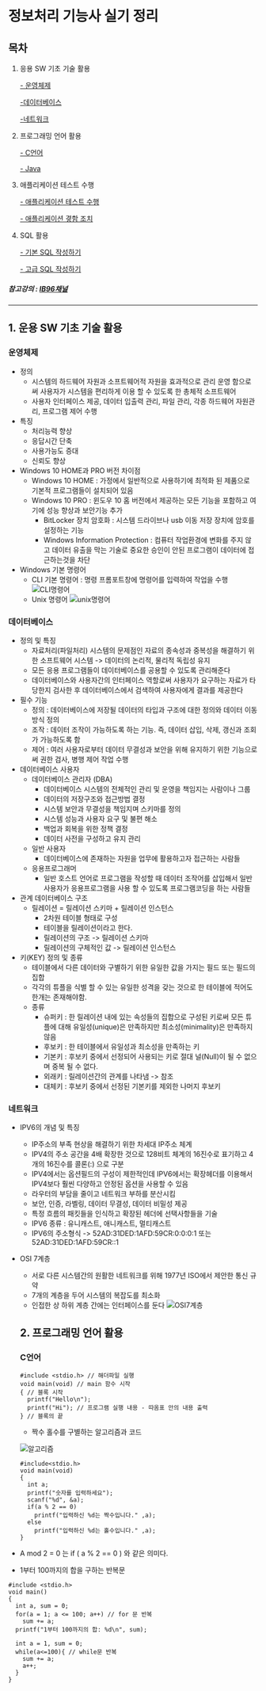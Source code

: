 # 정보처리 기능사 실기 정리

## 목차
1. 응용 SW 기초 기술 활용
   
      [- 운영체제](#운영체제)

      [-데이터베이스](#데이터베이스)

      [-네트워크](#네트워크)
2. 프로그래밍 언어 활용
   
   [- C언어](#C언어)

   [- Java](#Java)

1. 애플리케이션 테스트 수행
   
   [- 애플리케이션 테스트 수행](#애플리케이션-테스트-수행)

   [- 애플리케이션 곃함 조치](#애플리케이션-결함-조치)

2. SQL 활용
   
   [- 기본 SQL 작성하기](#기본-SQL-작성하기)

   [- 고급 SQL 작성하기](#고급-SQL-작성하기)

##### 참고강의 : [IB96채널](https://www.youtube.com/watch?v=M-2sfY5Cf3U&t=1396)
***
## 1. 운용 SW 기초 기술 활용
### 운영체제
- 정의 
  - 시스템의 하드웨어 자원과 소프트웨어적 자원을 효과적으로 관리 운영 함으로써 사용자가 시스템을 편리하게 이용 할 수 있도록 한 총체적 소프트웨어
  - 사용자 인터페이스 제공, 데이터 입출력 관리, 파일 관리, 각종 하드웨어 자원관리, 프로그램 제어 수행
- 특징
  - 처리능력 향상
  - 응답시간 단축
  - 사용가능도 증대 
  - 신뢰도 향상
- Windows 10 HOME과 PRO 버전 차이점
  - Windows 10 HOME : 가정에서 일반적으로 사용하기에 최적화 된 제품으로 기본적 프로그램들이 설치되어 있음
  - Windows 10 PRO : 윈도우 10 홈 버전에서 제공하는 모든 기능을 포함하고 여기에 성능 향상과 보안기능 추가
    - BitLocker 장치 암호화 : 시스템 드라이브나 usb 이동 저장 장치에 암호를 설정하는 기능
    - Windows Information Protection : 컴퓨터 작업환경에 변화를 주지 않고 데이터 유출을 막는 기술로 중요한 승인이 안된 프로그램이 데이터에 접근하는것을 차단
- Windows 기본 명령어
   - CLI 기본 명령어 : 명령 프롬포트창에 명령어를 입력하여 작업을 수행
![CLI명령어](/자격증/img/CLI.jpg)
  - Unix 명령어
![unix명령어](/자격증/img/unix.jpg)

### 데이터베이스
- 정의 및 특징
   - 자료처리(파일처리) 시스템의 문제점인 자료의 종속성과 중복성을 해결하기 위한 소프트웨어 시스템 -> 데이터의 논리적, 물리적 독립성 유지
   - 모든 응용 프로그램들이 데이터베이스를 공용할 수 있도록 관리해준다
   - 데이터베이스와 사용자간의 인터페이스 역할로써 사용자가 요구하는 자료가 타당한지 검사한 후 데이터베이스에서 검색하여 사용자에게 결과를 제공한다
 - 필수 기능
   - 정의 : 데이터베이스에 저장될 데이터의 타입과 구조에 대한 정의와 데이터 이동방식 정의
   - 조작 : 데이터 조작이 가능하도록 하는 기능. 즉, 데이터 삽입, 삭제, 갱신과 조회가 가능하도록 함
   - 제어 : 여러 사용자로부터 데이터 무결성과 보안을 위해 유지하기 위한 기능으로써 권한 검사, 병행 제어 작업 수행
 - 데이터베이스 사용자
   - 데이터베이스 관리자 (DBA)
     - 데이터베이스 시스템의 전체적인 관리 및 운영을 책임지는 사람이나 그룹
     - 데이터의 저장구조와 접근방법 결정
     - 시스템 보안과 무결성을 책임지며 스키마를 정의
     - 시스템 성능과 사용자 요구 및 불편 해소
     - 백업과 회복을 위한 정책 결정 
     - 데이터 사전을 구성하고 유지 관리
   - 일반 사용자
     - 데이터베이스에 존재하는 자원을 업무에 활용하고자 접근하는 사람들
   - 응용프로그래머
     -  일반 호스트 언어로 프로그램을 작성할 때 데이터 조작어를 삽입해서 일반사용자가 응용프로그램을 사용 할 수 있도록 프로그램코딩을 하는 사람들
- 관계 데이터베이스 구조
    - 릴레이션 = 릴레이션 스키마 + 릴레이션 인스턴스
      - 2차원 테이블 형태로 구성
      - 테이블을 릴레이션이라고 한다.
      - 릴레이션의 구조 -> 릴레이션 스키마
      - 릴레이션의 구체적인 값 -> 릴레이션 인스턴스
- 키(KEY) 정의 및 종류
  - 테이블에서 다른 데이터와 구별하기 위한 유일한 값을 가지는 필드 또는 필드의 집합
  - 각각의 튜플을 식별 할 수 있는 유일한 성격을 갖는 것으로 한 테이블에 적어도 한개는 존재해야함.
  - 종류
    - 슈퍼키 : 한 릴레이션 내에 있는 속성들의 집합으로 구성된 키로써 모든 튜플에 대해 유일성(unique)은 만족하지만 최소성(minimality)은 만족하지 않음
    - 후보키 : 한 테이블에서 유일성과 최소성을 만족하는 키
    - 기본키 : 후보키 중에서 선정되어 사용되는 키로 절대 널(Null)이 될 수 없으며 중복 될 수 없다.
    - 외래키 : 릴레이션간의 관계를 나타냄 -> 참조
    - 대체키 : 후보키 중에서 선정된 기본키를 제외한 나머지 후보키
### 네트워크
- IPV6의 개념 및 특징
  - IP주소의 부족 현상을 해결하기 위한 차세대 IP주소 체계
  - IPV4의 주소 공간을 4배 확장한 것으로 128비트 체계의 16진수로 표기하고 4개의 16진수를 콜론(:) 으로 구분
  - IPV4에서는 옵션필드의 구성이 제한적인데 IPV6에서는 확장헤더를 이용해서 IPV4보다 훨씬 다양하고 안정된 옵션을 사용할 수 있음
  - 라우터의 부담을 줄이고 네트워크 부하를 분산시킴
  - 보안, 인증, 라벨링, 데이터 무결성, 데이터 비밀성 제공
  - 특정 흐름의 패킷들을 인식하고 확장된 헤더에 선택사항들을 기술
  - IPV6 종류 : 유니캐스트, 애니캐스트, 멀티캐스트
  - IPV6의 주소형식 
    -> 52AD:31DED:1AFD:59CR:0:0:0:1 또는 52AD:31DED:1AFD:59CR::1
- OSI 7계층
  - 서로 다른 시스템간의 원활한 네트워크를 위해 1977년 ISO에서 제안한 통신 규약
  - 7개의 계층을 두어 시스템의 복잡도를 최소화
  - 인접한 상 하위 계층 간에는 인터페이스를 둔다
  ![OSI7계층](img/OSI.jpg)

  ## 2. 프로그래밍 언어 활용
  ### C언어
  ```
  #include <stdio.h> // 해더파일 실행
  void main(void) // main 함수 시작
  { // 블록 시작
    printf("Hello\n");
    printf("Hi"); // 프로그램 실행 내용 - 따옴표 안의 내용 출력
  } // 블록의 끝
  ```
  - 짝수 홀수를 구별하는 알고리즘과 코드
  
  ![알고리즘](img/algo.jpg)
  ```
  #include<stdio.h>
  void main(void)
  {
    int a;
    printf("숫자를 입력하세요");
    scanf("%d", &a);
    if(a % 2 == 0)
      printf("입력하신 %d는 짝수입니다." ,a);
    else
      printf("입력하신 %d는 홀수입니다." ,a);
  }
  ```
- A mod 2 = 0 는 if ( a % 2 == 0 ) 와 같은 의미다.
- 1부터 100까지의 합을 구하는 반복문
```
#include <stdio.h>
void main()
{
  int a, sum = 0;
  for(a = 1; a <= 100; a++) // for 문 반복
    sum += a;
  printf("1부터 100까지의 합: %d\n", sum);

  int a = 1, sum = 0;
  while(a<=100){ // while문 반복
    sum += a;
    a++;
  }
}


